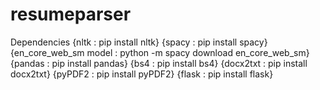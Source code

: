 # resumeparser
Dependencies
{nltk : pip install nltk}
{spacy : pip install spacy}
{en_core_web_sm model : python -m spacy download en_core_web_sm}
{pandas : pip install pandas}
{bs4 : pip install bs4}
{docx2txt : pip install docx2txt}
{pyPDF2 : pip install pyPDF2}
{flask : pip install flask}
